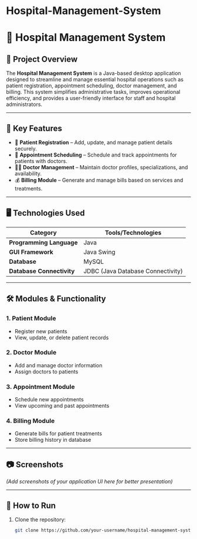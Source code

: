 # Hospital-Management-System
# 🏥 Hospital Management System

## 📌 Project Overview

The **Hospital Management System** is a Java-based desktop application designed to streamline and manage essential hospital operations such as patient registration, appointment scheduling, doctor management, and billing. This system simplifies administrative tasks, improves operational efficiency, and provides a user-friendly interface for staff and hospital administrators.

---

## 🎯 Key Features

- 📝 **Patient Registration** – Add, update, and manage patient details securely.
- 📅 **Appointment Scheduling** – Schedule and track appointments for patients with doctors.
- 👨‍⚕️ **Doctor Management** – Maintain doctor profiles, specializations, and availability.
- 💰 **Billing Module** – Generate and manage bills based on services and treatments.

---

## 🖥️ Technologies Used

| Category               | Tools/Technologies               |
|------------------------|----------------------------------|
| **Programming Language** | Java                            |
| **GUI Framework**        | Java Swing                      |
| **Database**             | MySQL                           |
| **Database Connectivity**| JDBC (Java Database Connectivity) |

---

## 🛠️ Modules & Functionality

### 1. Patient Module
- Register new patients
- View, update, or delete patient records

### 2. Doctor Module
- Add and manage doctor information
- Assign doctors to patients

### 3. Appointment Module
- Schedule new appointments
- View upcoming and past appointments

### 4. Billing Module
- Generate bills for patient treatments
- Store billing history in database

---

## 📷 Screenshots

*(Add screenshots of your application UI here for better presentation)*

---

## 🧪 How to Run

1. Clone the repository:
   ```bash
   git clone https://github.com/your-username/hospital-management-system.git

